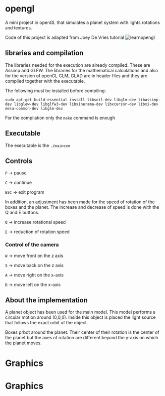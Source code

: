 # opengl
A mini project in openGL that simulates a planet system with lights rotations and textures.


Code of this project is adapted from Joey De Vries tutorial ![learnopengl](https://learnopengl.com/)


## libraries and compilation 

The libraries needed for the execution are already compiled. These are Assimp and GLFW.
The libraries for the mathematical calculations and also for the version of openGL GLM, GLAD are in header files and they are compiled together with the executable.

The following must be installed before compiling:

`sudo apt-get build-essential install libsoil-dev libglm-dev libassimp-dev libglew-dev libglfw3-dev libxinerama-dev libxcursor-dev libxi-dev mesa-common-dev libglm-dev`

For the compilation only the `make` command is enough


## Executable

The executable is the `./mainexe`




## Controls 

`P` -> pause

`C` -> continue

`ESC` -> exit program

In addition, an adjustment has been made for the speed of rotation of the boxes and the planet.
The increase and decrease of speed is done with the Q and E buttons.

`Q` -> increase rotational speed

`E` -> reduction of rotation speed


### Control of the camera

`W` -> move front on the z axis

`S` -> move back on the z axis

`A` -> move right on the x-axis

`D` -> move left on the x-axis

## About the implementation

A planet object has been used for the main model.
This model performs a circular motion around (0,0,0).
Inside this object is placed the light source that follows the exact orbit of the object.

Boxes prbot around the planet.
Their center of their rotation is the center of the planet but the axes of rotation are different beyond the y-axis on which the planet moves. 
# Graphics
# Graphics
